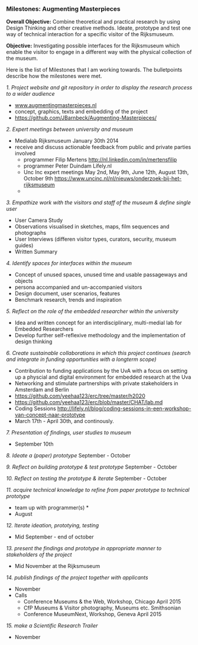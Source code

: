 ### Milestones: Augmenting Masterpieces

**Overall Objective:** Combine theoretical and practical research by using Design Thinking and other creative methods. Ideate, prototype and test one way of technical interaction for a specific visitor of the Rijksmuseum.
 
**Objective:** Investigating possible interfaces for the Rijksmuseum which enable the visitor to engage in a different way with the physical collection of the museum.

Here is the list of Milestones that I am working towards. The bulletpoints describe how the milestones were met.

*1. Project website and git repository in order to display the research process to a wider audience*
  * www.augmentingmasterpieces.nl
  * concept, graphics, texts and embedding of the project
  * https://github.com/JBarnbeck/Augmenting-Masterpieces/


*2. Expert meetings between university and museum*
  * Medialab Rijksmuseum January 30th 2014 
  * receive and discuss actionable feedback from public and private parties involved
     * programmer Filip Mertens http://nl.linkedin.com/in/mertensfilip
     * programmer Peter Duindam Lifely.nl 
     * Unc Inc expert meetings May 2nd, May 9th, June 12th, August 13th, October 9th
        https://www.uncinc.nl/nl/nieuws/onderzoek-bij-het-rijksmuseum
     * 
    

*3. Empathize work with the visitors and staff of the museum & define single user*
  * User Camera Study
  * Observations visualised in sketches, maps, film sequences and photographs
  * User Interviews (differen visitor types, curators, security, museum guides)
  * Written Summary


*4. Identify spaces for interfaces within the museum*
  * Concept of unused spaces, unused time and usable passageways and objects
  * persona accompanied and un-accompanied visitors
  * Design document, user scenarios, features
  * Benchmark research, trends and inspiration
 
*5. Reflect on the role of the embedded researcher within the university*
  *  Idea and written concept for an interdisciplinary, multi-medial lab for Embedded Researchers 
  *  Develop further self-reflexive methodology and the implementation of design thinking


*6. Create sustainable collaborations in which this project continues (search and integrate in funding opportunities with a longterm scope)*
 * Contribution to funding applications by the UvA with a focus on setting up a physcial and digital environment for embedded research at the Uva 
 * Networking and stimulate partnerships with private stakeholders in Amsterdam and Berlin
 * https://github.com/yeehaa123/erc/tree/master/h2020
 * https://github.com/yeehaa123/erc/blob/master/CHAT/lab.md
 * Coding Sessions 
   http://lifely.nl/blog/coding-sessions-in-een-workshop-van-concept-naar-prototype
 * March 17th - April 30th, and continously.

*7. Presentation of findings, user studies to museum*
* September 10th 

*8. Ideate a (paper) prototype*
September - October

*9. Reflect on building prototype & test prototype*
September - October
 
*10. Reflect on testing the prototype & iterate*
September - October

*11. acquire technical knowledge to refine from paper prototype to technical prototype*
 * team up with programmer(s) 
    *  
 * August
 
*12. Iterate ideation, prototying, testing*
 * Mid September - end of october

*13. present the findings and prototype in appropriate manner to stakeholders of the project*
 * Mid November at the Rijksmuseum 

*14. publish findings of the project together with applicants*
 * November
 * Calls 
     * Conference Museums & the Web, Workshop, Chicago April 2015
     * CfP Museums & Visitor photography, Museums etc. Smithsonian
     * Conference MuseumNext, Workshop, Geneva April 2015

*15. make a Scientific Research Trailer*
* November


